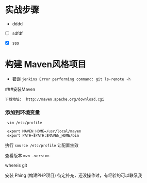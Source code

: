 
# 实战步骤

 - dddd
 
 - [ ] sdfdf
 - [x] sss




# 构建 Maven风格项目

* 错误 `jenkins Error performing command: git ls-remote -h`

###安装Maven 

```$xslt
下载地址:  http://maven.apache.org/download.cgi
```

### 添加到环境变量

```
 vim /etc/profile
 
 export MAVEN_HOME=/usr/local/maven
 export PATH=$PATH:$MAVEN_HOME/bin
```

 执行 `source /etc/profile` 让配置生效
 
 查看版本 `mvn -version`

whereis git

 
 安装 Phing  (构建PHP项目)  待定补充，还没操作过，有经验的可以联系我